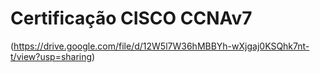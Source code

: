 # **Certificação CISCO CCNAv7**



(https://drive.google.com/file/d/12W5l7W36hMBBYh-wXjgaj0KSQhk7nt-t/view?usp=sharing)
